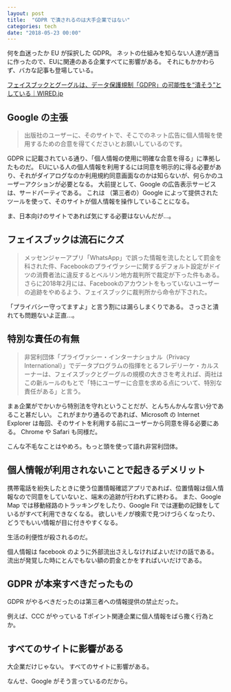 ```yaml
---
layout: post
title:  "GDPR で潰されるのは大手企業ではない"
categories: tech
date: "2018-05-23 00:00"
---
```


何を血迷ったか EU が採択した GDPR。
ネットの仕組みを知らない人達が適当に作ったので、EUに関連のある企業すべてに影響がある。
それにもかかわらず、バカな記事も登場している。

[フェイスブックとグーグルは、データ保護規制「GDPR」の可能性を“潰そう”としている｜WIRED\.jp](https://wired.jp/2018/05/22/google-and-facebook-gdpr/)

## Google の主張

> 出版社のユーザーに、そのサイトで、そこでのネット広告に個人情報を使用するための合意を得てくださいとお願いしているのです。

GDPR に記載されている通り、「個人情報の使用に明確な合意を得る」に準拠したものだ。
EUにいる人の個人情報を利用するには同意を明示的に得る必要があり、それがダイアログなのか利用規約同意画面なのかは知らないが、何らかのユーザーアクションが必要となる。
大前提として、Google の広告表示サービスは、サードパーティである。
これは （第三者の）Google によって提供されたツールを使って、そのサイトが個人情報を操作していることになる。

ま、日本向けのサイトであれば気にする必要はないんだが...。

## フェイスブックは流石にクズ

> メッセンジャーアプリ「WhatsApp」で誤った情報を流したとして罰金を科された件、Facebookのプライヴァシーに関するデフォルト設定がドイツの消費者法に違反するとベルリン地方裁判所で裁定が下った件もある。さらに2018年2月には、Facebookのアカウントをもっていないユーザーの追跡をやめるよう、フェイスブックに裁判所から命令が下された。

「プライバシー守ってますよ」と言う割には漏らしまくりである。
さっさと潰れても問題ないよ正直...。

## 特別な責任の有無

> 非営利団体「プライヴァシー・インターナショナル（Privacy International）」でデータプログラムの指揮をとるフレデリーケ・カルスーナーは、フェイスブックとグーグルの規模の大きさを考えれば、両社はこの新ルールのもとで「特にユーザーに合意を求める点について、特別な責任がある」と言う。

まぁ企業がでかいから特別法を守れということだが、とんちんかんな言い分であること甚だしい。
これがまかり通るのであれば、Microsoft の Internet Explorer は毎回、そのサイトを利用する前にユーザーから同意を得る必要にある。
Chrome や Safari も同様だ。

こんな不毛なことはやめろ。もっと頭を使って語れ非営利団体。

## 個人情報が利用されないことで起きるデメリット

携帯電話を紛失したときに使う位置情報確認アプリであれば、位置情報は個人情報なので同意をしていないと、端末の追跡が行われずに終わる。
また、Google Map では移動経路のトラッキングをしたり、Google Fit では運動の記録をしているがすべて利用できなくなる。
欲しいモノが検索で見つけづらくなったり、どうでもいい情報が目に付きやすくなる。

生活の利便性が殺されるのだ。

個人情報は facebook のように外部流出さえしなければよいだけの話である。
流出が発覚した時にとんでもない額の罰金とかをすればいいだけである。

## GDPR が本来すべきだったもの

GDPR がやるべきだったのは第三者への情報提供の禁止だった。

例えば、CCC がやっている Tポイント関連企業に個人情報をばら撒く行為とか。

## すべてのサイトに影響がある

大企業だけじゃない。
すべてのサイトに影響がある。

なんせ、Google がそう言っているのだから。
